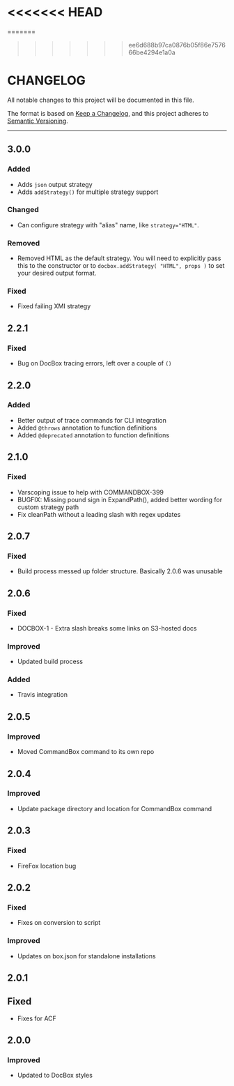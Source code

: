 <<<<<<< HEAD
=======
=======
>>>>>>> ee6d688b97ca0876b05f86e757666be4294e1a0a
# CHANGELOG

All notable changes to this project will be documented in this file.

The format is based on [Keep a Changelog](https://keepachangelog.com/en/1.0.0/),
and this project adheres to [Semantic Versioning](https://semver.org/spec/v2.0.0.html).

----

## 3.0.0

### Added

* Adds `json` output strategy
* Adds `addStrategy()` for multiple strategy support

### Changed

* Can configure strategy with "alias" name, like `strategy="HTML"`.

### Removed

* Removed HTML as the default strategy. You will need to explicitly pass this to the constructor or to `docbox.addStrategy( "HTML", props )` to set your desired output format.

### Fixed

* Fixed failing XMI strategy

## 2.2.1

### Fixed

* Bug on DocBox tracing errors, left over a couple of `()`

## 2.2.0

### Added

* Better output of trace commands for CLI integration
* Added `@throws` annotation to function definitions
* Added `@deprecated` annotation to function definitions
## 2.1.0

### Fixed

* Varscoping issue to help with COMMANDBOX-399
* BUGFIX: Missing pound sign in ExpandPath(), added better wording for custom strategy path
* Fix cleanPath without a leading slash with regex updates

## 2.0.7

### Fixed

* Build process messed up folder structure. Basically 2.0.6 was unusable

## 2.0.6

### Fixed

* DOCBOX-1 - Extra slash breaks some links on S3-hosted docs

### Improved

* Updated build process

### Added

* Travis integration

## 2.0.5

### Improved

* Moved CommandBox command to its own repo

## 2.0.4

### Improved

* Update package directory and location for CommandBox command

## 2.0.3

### Fixed

* FireFox location bug

## 2.0.2

### Fixed

* Fixes on conversion to script

### Improved

* Updates on box.json for standalone installations

## 2.0.1

## Fixed

* Fixes for ACF

## 2.0.0

### Improved

* Updated to DocBox styles